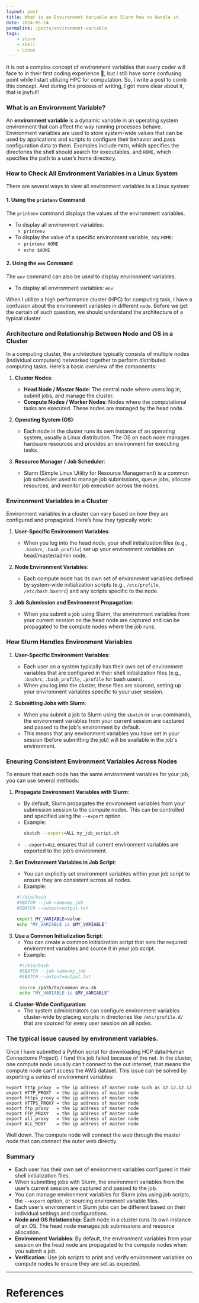 ```yaml
---
layout: post
title: What is an Environment Variable and Slurm how to handle it.
date: 2024-05-14
permalink: /posts/environment-variable
tags: 
    - slurm 
    - shell
    - Linux
---
```


It is not a complex concept of environment variables that every coder will face to in their first coding experience 🤔, but I still have some confusing point while I start utilizing HPC for computation. So, I write a post to comb this concept. And during the process of writing, I got more clear about it, that is joyful!!

### What is an Environment Variable?

An **environment variable** is a dynamic variable in an operating system environment that can affect the way running processes behave. Environment variables are used to store system-wide values that can be used by applications and scripts to configure their behavior and pass configuration data to them. Examples include `PATH`, which specifies the directories the shell should search for executables, and `HOME`, which specifies the path to a user’s home directory.

### How to Check All Environment Variables in a Linux System

There are several ways to view all environment variables in a Linux system:

#### 1. Using the `printenv` Command

The `printenv` command displays the values of the environment variables.

- To display all environment variables: 
	- `printenv`
- To display the value of a specific environment variable, say `HOME`:
	- `printenv HOME`
	-  `echo $HOME`
	
#### 2. Using the `env` Command

The `env` command can also be used to display environment variables.
- To display all environment variables:
	`env`


When I utilize a high performance cluster (HPC) for computing task, I have a confusion about the environment variables in different `node`. Before we get the certain of such question, we should understand the architecture of a typical cluster.

### Architecture and Relationship Between Node and OS in a Cluster

In a computing cluster, the architecture typically consists of multiple nodes (individual computers) networked together to perform distributed computing tasks. Here’s a basic overview of the components:

1. **Cluster Nodes**:
   - **Head Node / Master Node**: The central node where users log in, submit jobs, and manage the cluster.
   - **Compute Nodes / Worker Nodes**: Nodes where the computational tasks are executed. These nodes are managed by the head node.

2. **Operating System (OS)**:
   - Each node in the cluster runs its own instance of an operating system, usually a Linux distribution. The OS on each node manages hardware resources and provides an environment for executing tasks.

3. **Resource Manager / Job Scheduler**:
   - Slurm (Simple Linux Utility for Resource Management) is a common job scheduler used to manage job submissions, queue jobs, allocate resources, and monitor job execution across the nodes.

### Environment Variables in a Cluster

Environment variables in a cluster can vary based on how they are configured and propagated. Here’s how they typically work:

1. **User-Specific Environment Variables**:
   - When you log into the head node, your shell initialization files (e.g., `.bashrc`, `.bash_profile`) set up your environment variables on head/master/admin node.

2. **Node Environment Variables**:
   - Each compute node has its own set of environment variables defined by system-wide initialization scripts (e.g., `/etc/profile`, `/etc/bash.bashrc`) and any scripts specific to the node.

3. **Job Submission and Environment Propagation**:
   - When you submit a job using Slurm, the environment variables from your current session on the head node are captured and can be propagated to the compute nodes where the job runs.

### How Slurm Handles Environment Variables

1. **User-Specific Environment Variables**:
   - Each user on a system typically has their own set of environment variables that are configured in their shell initialization files (e.g., `.bashrc`, `.bash_profile`, `.profile` for bash users).
   - When you log into the cluster, these files are sourced, setting up your environment variables specific to your user session.

2. **Submitting Jobs with Slurm**:
   - When you submit a job to Slurm using the `sbatch` or `srun` commands, the environment variables from your current session are captured and passed to the job's environment by default.
   - This means that any environment variables you have set in your session (before submitting the job) will be available in the job's environment.

### Ensuring Consistent Environment Variables Across Nodes

To ensure that each node has the same environment variables for your job, you can use several methods:

1. **Propagate Environment Variables with Slurm**:
   - By default, Slurm propagates the environment variables from your submission session to the compute nodes. This can be controlled and specified using the `--export` option.
   - Example:
     ```sh
     sbatch --export=ALL my_job_script.sh
     ```
   - `--export=ALL` ensures that all current environment variables are exported to the job’s environment.

2. **Set Environment Variables in Job Script**:
   - You can explicitly set environment variables within your job script to ensure they are consistent across all nodes.
   - Example:
 ```sh
     #!/bin/bash
     #SBATCH --job-name=my_job
     #SBATCH --output=output.txt
	 
     export MY_VARIABLE=value
     echo "MY_VARIABLE is $MY_VARIABLE"
 ```

3. **Use a Common Initialization Script**:
   - You can create a common initialization script that sets the required environment variables and source it in your job script.
   - Example:
```sh
     #!/bin/bash
     #SBATCH --job-name=my_job
     #SBATCH --output=output.txt
	 
     source /path/to/common_env.sh
     echo "MY_VARIABLE is $MY_VARIABLE"
 ```

4. **Cluster-Wide Configuration**:
   - The system administrators can configure environment variables cluster-wide by placing scripts in directories like `/etc/profile.d/` that are sourced for every user session on all nodes.

### The typical issue caused by environment variables.

Once I have submitted a Python script for downloading HCP data(Human Connectome Project). I fund this job failed because of the net. In the cluster, one compute node usually can't connect to the out internet, that means the compute node can't access the AWS dataset. This issue can be solved by exporting a series of environment variables:

```shell
export http_proxy  = the ip address of master node such as 12.12.12.12
export HTTP_PROXY  = the ip address of master node
export https_proxy = the ip address of master node
export HTTPS_PROXY = the ip address of master node
export ftp_proxy   = the ip address of master node
export FTP_PROXY   = the ip address of master node
export all_proxy   = the ip address of master node
export ALL_ROXY    = the ip address of master node
```

Well down. The compute node will connect the web through the master node that can connect the outer web directly. 


### Summary

- Each user has their own set of environment variables configured in their shell initialization files.
- When submitting jobs with Slurm, the environment variables from the user’s current session are captured and passed to the job.
- You can manage environment variables for Slurm jobs using job scripts, the `--export` option, or sourcing environment variable files.
- Each user's environment in Slurm jobs can be different based on their individual settings and configurations.
- **Node and OS Relationship**: Each node in a cluster runs its own instance of an OS. The head node manages job submissions and resource allocation.
- **Environment Variables**: By default, the environment variables from your session on the head node are propagated to the compute nodes when you submit a job.
- **Verification**: Use job scripts to print and verify environment variables on compute nodes to ensure they are set as expected.


---
# References
